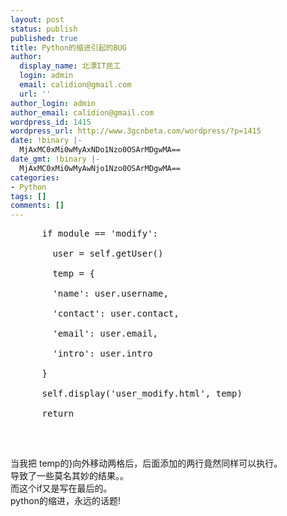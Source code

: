 ```yaml
---
layout: post
status: publish
published: true
title: Python的缩进引起的BUG
author:
  display_name: 北漂IT民工
  login: admin
  email: calidion@gmail.com
  url: ''
author_login: admin
author_email: calidion@gmail.com
wordpress_id: 1415
wordpress_url: http://www.3gcnbeta.com/wordpress/?p=1415
date: !binary |-
  MjAxMC0xMi0wMyAxNDo1Nzo0OSArMDgwMA==
date_gmt: !binary |-
  MjAxMC0xMi0wMyAwNjo1Nzo0OSArMDgwMA==
categories:
- Python
tags: []
comments: []
---
```

<pre name="code" class="py">
      if module == 'modify':<br />
        user = self.getUser()<br />
        temp = {<br />
        'name': user.username,<br />
        'contact': user.contact,<br />
        'email': user.email,<br />
        'intro': user.intro<br />
      }<br />
      self.display('user_modify.html', temp)<br />
      return<br />
</pre><br />
当我把 temp的}向外移动两格后，后面添加的两行竟然同样可以执行。<br />
导致了一些莫名其妙的结果。。<br />
而这个if又是写在最后的。<br />
python的缩进，永远的话题!</p>
